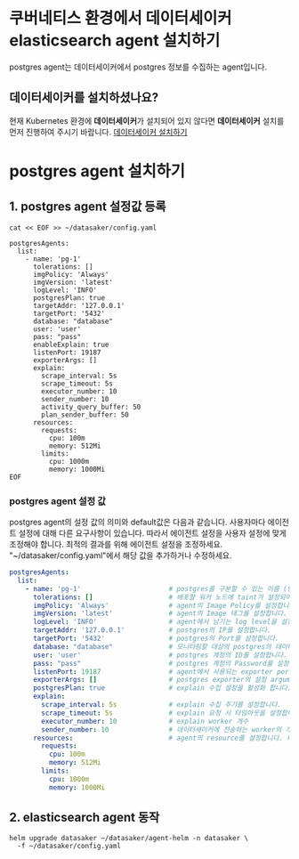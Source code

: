 # 쿠버네티스 환경에서 데이터세이커 elasticsearch agent 설치하기
postgres agent는 데이터세이커에서 postgres 정보를 수집하는 agent입니다.

## 데이터세이커를 설치하셨나요?
현재 Kubernetes 환경에 **데이터세이커**가 설치되어 있지 않다면 **데이터세이커** 설치를 먼저 진행하여 주시기 바랍니다. [데이터세이커 설치하기](../../README.md)

# postgres agent 설치하기
## 1. postgres agent 설정값 등록
```shell
cat << EOF >> ~/datasaker/config.yaml

postgresAgents:
  list:
    - name: 'pg-1'
      tolerations: []
      imgPolicy: 'Always'
      imgVersion: 'latest'
      logLevel: 'INFO'
      postgresPlan: true
      targetAddr: '127.0.0.1'
      targetPort: '5432'
      database: "database"
      user: 'user'
      pass: "pass"
      enableExplain: true
      listenPort: 19187
      exporterArgs: []
      explain:
        scrape_interval: 5s
        scrape_timeout: 5s
        executor_number: 10
        sender_number: 10
        activity_query_buffer: 50
        plan_sender_buffer: 50
      resources:
        requests:
          cpu: 100m
          memory: 512Mi
        limits:
          cpu: 1000m
          memory: 1000Mi
EOF
```

### postgres agent 설정 값
postgres agent의 설정 값의 의미와 default값은 다음과 같습니다. 사용자마다 에이전트 설정에 대해 다른 요구사항이 있습니다. 따라서 에이전트 설정을 사용자 설정에 맞게 조정해야 합니다. 최적의 결과를 위해 에이전트 설정을 조정하세요.
"~/datasaker/config.yaml"에서 해당 값을 추가하거나 수정하세요.
```yaml
postgresAgents:
  list:
    - name: 'pg-1'                      # postgres를 구분할 수 있는 이름 (반듯이 사용자가 명시해야 합니다.)
      tolerations: []                   # 배포할 워커 노드에 taint가 설정되어 있을 경우 taint를 추가합니다.
      imgPolicy: 'Always'               # agent의 Image Policy를 설정합니다.
      imgVersion: 'latest'              # agent의 Image 태그를 설정합니다.
      logLevel: 'INFO'                  # agent에서 남기는 log level을 설정합니다. (debug > info > warn > error > panic > fatal)
      targetAddr: '127.0.0.1'           # postgres의 IP를 설정합니다.
      targetPort: '5432'                # postgres의 Port를 설정합니다.
      database: "database"              # 모니터링할 대상의 postgres의 데이터베이스를 설정합니다.
      user: 'user'                      # postgres 계정의 ID를 설정합니다.
      pass: "pass"                      # postgres 계정의 Password를 설정합니다.
      listenPort: 19187                 # agent에서 사용되는 exporter port를 설정합니다.
      exporterArgs: []                  # postgres exporter의 설정 arguments를 입력합니다.
      postgresPlan: true                # explain 수집 설정을 활성화 합니다.
      explain: 
        scrape_interval: 5s             # explain 수집 주기를 설정합니다.
        scrape_timeout: 5s              # explain 요청 시 타임아웃을 설정합니다.
        executor_number: 10             # explain worker 개수
        sender_number: 10               # 데이터세이커에 전송하는 worker의 개수 
      resources:                        # agent의 resource를 설정합니다. 너무 작게할 경우 정상동작을 못할 수 있습니다.
        requests:
          cpu: 100m
          memory: 512Mi
        limits:
          cpu: 1000m
          memory: 1000Mi
```

## 2. elasticsearch agent 동작
```shell
helm upgrade datasaker ~/datasaker/agent-helm -n datasaker \
  -f ~/datasaker/config.yaml
```
